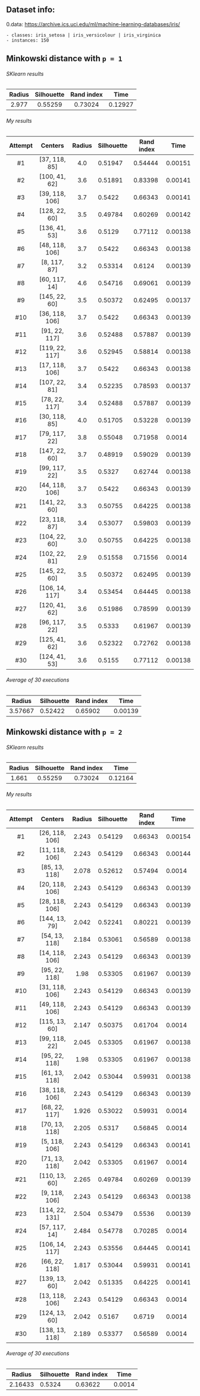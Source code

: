 ## Dataset info:

0.data: https://archive.ics.uci.edu/ml/machine-learning-databases/iris/

    - classes: iris_setosa | iris_versicolour | iris_virginica
    - instances: 150

## Minkowski distance with `p = 1`

###### SKlearn results

| Radius | Silhouette | Rand index | Time    |
| :----: | :--------: | :--------: | ------- |
| 2.977  |  0.55259   |  0.73024   | 0.12927 |

###### My results

| Attempt |    Centers     | Radius | Silhouette | Rand index | Time    |
| :-----: | :------------: | :----: | ---------- | ---------- | ------- |
|   #1    | [37, 118, 85]  |  4.0   | 0.51947    | 0.54444    | 0.00151 |
|   #2    | [100, 41, 62]  |  3.6   | 0.51891    | 0.83398    | 0.00141 |
|   #3    | [39, 118, 106] |  3.7   | 0.5422     | 0.66343    | 0.00141 |
|   #4    | [128, 22, 60]  |  3.5   | 0.49784    | 0.60269    | 0.00142 |
|   #5    | [136, 41, 53]  |  3.6   | 0.5129     | 0.77112    | 0.00138 |
|   #6    | [48, 118, 106] |  3.7   | 0.5422     | 0.66343    | 0.00138 |
|   #7    |  [8, 117, 87]  |  3.2   | 0.53314    | 0.6124     | 0.00139 |
|   #8    | [60, 117, 14]  |  4.6   | 0.54716    | 0.69061    | 0.00139 |
|   #9    | [145, 22, 60]  |  3.5   | 0.50372    | 0.62495    | 0.00137 |
|   #10   | [36, 118, 106] |  3.7   | 0.5422     | 0.66343    | 0.00139 |
|   #11   | [91, 22, 117]  |  3.6   | 0.52488    | 0.57887    | 0.00139 |
|   #12   | [119, 22, 117] |  3.6   | 0.52945    | 0.58814    | 0.00138 |
|   #13   | [17, 118, 106] |  3.7   | 0.5422     | 0.66343    | 0.00138 |
|   #14   | [107, 22, 81]  |  3.4   | 0.52235    | 0.78593    | 0.00137 |
|   #15   | [78, 22, 117]  |  3.4   | 0.52488    | 0.57887    | 0.00139 |
|   #16   | [30, 118, 85]  |  4.0   | 0.51705    | 0.53228    | 0.00139 |
|   #17   | [79, 117, 22]  |  3.8   | 0.55048    | 0.71958    | 0.0014  |
|   #18   | [147, 22, 60]  |  3.7   | 0.48919    | 0.59029    | 0.00139 |
|   #19   | [99, 117, 22]  |  3.5   | 0.5327     | 0.62744    | 0.00138 |
|   #20   | [44, 118, 106] |  3.7   | 0.5422     | 0.66343    | 0.00139 |
|   #21   | [141, 22, 60]  |  3.3   | 0.50755    | 0.64225    | 0.00138 |
|   #22   | [23, 118, 87]  |  3.4   | 0.53077    | 0.59803    | 0.00139 |
|   #23   | [104, 22, 60]  |  3.0   | 0.50755    | 0.64225    | 0.00138 |
|   #24   | [102, 22, 81]  |  2.9   | 0.51558    | 0.71556    | 0.0014  |
|   #25   | [145, 22, 60]  |  3.5   | 0.50372    | 0.62495    | 0.00139 |
|   #26   | [106, 14, 117] |  3.4   | 0.53454    | 0.64445    | 0.00138 |
|   #27   | [120, 41, 62]  |  3.6   | 0.51986    | 0.78599    | 0.00139 |
|   #28   | [96, 117, 22]  |  3.5   | 0.5333     | 0.61967    | 0.00139 |
|   #29   | [125, 41, 62]  |  3.6   | 0.52322    | 0.72762    | 0.00138 |
|   #30   | [124, 41, 53]  |  3.6   | 0.5155     | 0.77112    | 0.00138 |

###### Average of 30 executions

| Radius  | Silhouette | Rand index | Time    |
| :-----: | ---------- | ---------- | ------- |
| 3.57667 | 0.52422    | 0.65902    | 0.00139 |

## Minkowski distance with `p = 2`

###### SKlearn results

| Radius | Silhouette | Rand index | Time    |
| :----: | :--------: | :--------: | ------- |
| 1.661  |  0.55259   |  0.73024   | 0.12164 |

###### My results

| Attempt |    Centers     | Radius | Silhouette | Rand index | Time    |
| :-----: | :------------: | :----: | ---------- | ---------- | ------- |
|   #1    | [26, 118, 106] | 2.243  | 0.54129    | 0.66343    | 0.00154 |
|   #2    | [11, 118, 106] | 2.243  | 0.54129    | 0.66343    | 0.00144 |
|   #3    | [85, 13, 118]  | 2.078  | 0.52612    | 0.57494    | 0.0014  |
|   #4    | [20, 118, 106] | 2.243  | 0.54129    | 0.66343    | 0.00139 |
|   #5    | [28, 118, 106] | 2.243  | 0.54129    | 0.66343    | 0.00139 |
|   #6    | [144, 13, 79]  | 2.042  | 0.52241    | 0.80221    | 0.00139 |
|   #7    | [54, 13, 118]  | 2.184  | 0.53061    | 0.56589    | 0.00138 |
|   #8    | [14, 118, 106] | 2.243  | 0.54129    | 0.66343    | 0.00139 |
|   #9    | [95, 22, 118]  |  1.98  | 0.53305    | 0.61967    | 0.00139 |
|   #10   | [31, 118, 106] | 2.243  | 0.54129    | 0.66343    | 0.00139 |
|   #11   | [49, 118, 106] | 2.243  | 0.54129    | 0.66343    | 0.00139 |
|   #12   | [115, 13, 60]  | 2.147  | 0.50375    | 0.61704    | 0.0014  |
|   #13   | [99, 118, 22]  | 2.045  | 0.53305    | 0.61967    | 0.00138 |
|   #14   | [95, 22, 118]  |  1.98  | 0.53305    | 0.61967    | 0.00138 |
|   #15   | [61, 13, 118]  | 2.042  | 0.53044    | 0.59931    | 0.00138 |
|   #16   | [38, 118, 106] | 2.243  | 0.54129    | 0.66343    | 0.00139 |
|   #17   | [68, 22, 117]  | 1.926  | 0.53022    | 0.59931    | 0.0014  |
|   #18   | [70, 13, 118]  | 2.205  | 0.5317     | 0.56845    | 0.0014  |
|   #19   | [5, 118, 106]  | 2.243  | 0.54129    | 0.66343    | 0.00141 |
|   #20   | [71, 13, 118]  | 2.042  | 0.53305    | 0.61967    | 0.0014  |
|   #21   | [110, 13, 60]  | 2.265  | 0.49784    | 0.60269    | 0.00139 |
|   #22   | [9, 118, 106]  | 2.243  | 0.54129    | 0.66343    | 0.00138 |
|   #23   | [114, 22, 131] | 2.504  | 0.53479    | 0.5536     | 0.00139 |
|   #24   | [57, 117, 14]  | 2.484  | 0.54778    | 0.70285    | 0.0014  |
|   #25   | [106, 14, 117] | 2.243  | 0.53556    | 0.64445    | 0.00141 |
|   #26   | [66, 22, 118]  | 1.817  | 0.53044    | 0.59931    | 0.00141 |
|   #27   | [139, 13, 60]  | 2.042  | 0.51335    | 0.64225    | 0.00141 |
|   #28   | [13, 118, 106] | 2.243  | 0.54129    | 0.66343    | 0.0014  |
|   #29   | [124, 13, 60]  | 2.042  | 0.5167     | 0.6719     | 0.0014  |
|   #30   | [138, 13, 118] | 2.189  | 0.53377    | 0.56589    | 0.0014  |

###### Average of 30 executions

| Radius  | Silhouette | Rand index | Time   |
| :-----: | ---------- | ---------- | ------ |
| 2.16433 | 0.5324     | 0.63622    | 0.0014 |
